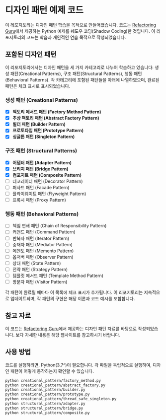 # 디자인 패턴 예제 코드

이 레포지토리는 디자인 패턴 학습을 목적으로 만들어졌습니다. 코드는 [Refactoring Guru](https://refactoring.guru/ko/design-patterns)에서 제공하는 Python 예제를 쉐도우 코딩(Shadow Coding)한 것입니다. 이 리포지토리의 코드는 학습과 개인적인 연습 목적으로 작성되었습니다. 

## 포함된 디자인 패턴

이 리포지토리에서는 디자인 패턴을 세 가지 카테고리로 나누어 학습하고 있습니다: 생성 패턴(Creational Patterns), 구조 패턴(Structural Patterns), 행동 패턴(Behavioral Patterns). 각 카테고리에 포함된 패턴들을 아래에 나열하였으며, 완료된 패턴은 체크 표시로 표시되었습니다.

### 생성 패턴 (Creational Patterns)
- [x] **팩토리 메서드 패턴 (Factory Method Pattern)**
- [x] **추상 팩토리 패턴 (Abstract Factory Pattern)**
- [x] **빌더 패턴 (Builder Pattern)**
- [x] **프로토타입 패턴 (Prototype Pattern)**
- [x] **싱글톤 패턴 (Singleton Pattern)**

### 구조 패턴 (Structural Patterns)
- [x] **어댑터 패턴 (Adapter Pattern)**
- [x] **브리지 패턴 (Bridge Pattern)**
- [x] **컴포지트 패턴 (Composite Pattern)**
- [ ] 데코레이터 패턴 (Decorator Pattern)
- [ ] 퍼사드 패턴 (Facade Pattern)
- [ ] 플라이웨이트 패턴 (Flyweight Pattern)
- [ ] 프록시 패턴 (Proxy Pattern)

### 행동 패턴 (Behavioral Patterns)
- [ ] 책임 연쇄 패턴 (Chain of Responsibility Pattern)
- [ ] 커맨드 패턴 (Command Pattern)
- [ ] 반복자 패턴 (Iterator Pattern)
- [ ] 중재자 패턴 (Mediator Pattern)
- [ ] 메멘토 패턴 (Memento Pattern)
- [ ] 옵저버 패턴 (Observer Pattern)
- [ ] 상태 패턴 (State Pattern)
- [ ] 전략 패턴 (Strategy Pattern)
- [ ] 템플릿 메서드 패턴 (Template Method Pattern)
- [ ] 방문자 패턴 (Visitor Pattern)

각 패턴이 완료될 때마다 이 목록에 체크 표시가 추가됩니다. 이 리포지토리는 지속적으로 업데이트되며, 각 패턴의 구현은 해당 이론과 코드 예시를 포함합니다.

## 참고 자료

이 코드는 [Refactoring Guru](https://refactoring.guru/ko/design-patterns)에서 제공하는 디자인 패턴 자료를 바탕으로 작성되었습니다. 보다 자세한 내용은 해당 웹사이트를 참고하시기 바랍니다.

## 사용 방법

코드를 실행하려면, Python(3.7^)이 필요합니다. 각 파일을 독립적으로 실행하여, 디자인 패턴이 어떻게 동작하는지 확인할 수 있습니다.

```bash
python creational_pattern/factory_method.py
python creational_pattern/abstract_factory.py
python creational_pattern/builder.py
python creational_pattern/prototype.py
python creational_pattern/thread_safe_singleton.py
python structural_pattern/adapter.py
python structural_pattern/bridge.py
python structural_pattern/composite.py
